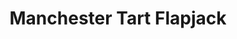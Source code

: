 ---
title: Manchester Tart Flapjack
summary: A twist on the classic Manchester tart, combining coconut, jam, and custard flavours in a chewy flapjack.

linkout: https://www.hairybikers.com/recipes/view/manchester-tart-flapjack

tags:
- british
- baking
- sweet
- coconut

servings: 12
time: 1h

ingredients:
- 250g unsalted butter
- 200g golden syrup
- 150g light brown sugar
- 400g rolled oats
- 100g desiccated coconut
- 150g raspberry jam
- 50g custard powder
- 50g icing sugar
- 2 tbsp water

directions:
- Preheat the oven to 180C/160C Fan/Gas 4. Line a 20x30cm baking tin with baking paper.
- Melt butter, golden syrup, and sugar together in a saucepan over low heat.
- Stir in oats and coconut until well combined.
- Press half the mixture into the tin. Spread jam evenly over the base, then top with the remaining oat mixture and press down.
- Bake for 25–30 minutes until golden. Cool in the tin.
- Mix custard powder, icing sugar, and water to make a thick icing. Drizzle over the cooled flapjack before slicing.
---